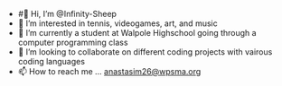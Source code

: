 - #👋 Hi, I’m @Infinity-Sheep
- 👀 I’m interested in tennis, videogames, art, and music
- 🌱 I’m currently a student at Walpole Highschool going through a computer programming class
- 💞️ I’m looking to collaborate on different coding projects with vairous coding languages
- 📫 How to reach me ... anastasim26@wpsma.org
